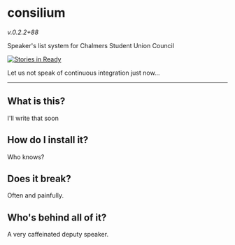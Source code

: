 # consilium
_v.0.2.2+88_

Speaker's list system for Chalmers Student Union Council

[![Stories in Ready](https://badge.waffle.io/DrSLDR/consilium.svg?label=ready&title=Ready)](http://waffle.io/DrSLDR/consilium)

Let us not speak of continuous integration just now...

---

## What is this?

I'll write that soon

## How do I install it?

Who knows?

## Does it break?

Often and painfully.

## Who's behind all of it?

A very caffeinated deputy speaker.
